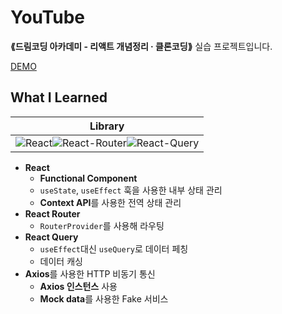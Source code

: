 # YouTube
__⟪드림코딩 아카데미 - 리액트 개념정리 · 클론코딩⟫__ 실습 프로젝트입니다.

[DEMO](https://front-end-react-youtube.vercel.app/)

## What I Learned
|Library|
|:---:|
![React](https://img.shields.io/badge/React-20232A?style=for-the-badge&logo=react&logoColor=61DAFB)![React-Router](https://img.shields.io/badge/React_Router-CA4245?style=for-the-badge&logo=react-router&logoColor=white)![React-Query](https://img.shields.io/badge/React_Query-FF4154?style=for-the-badge&logo=React_Query&logoColor=white)|
- **React**
  - **Functional Component**
  - `useState`, `useEffect` 훅을 사용한 내부 상태 관리
  - **Context API**를 사용한 전역 상태 관리
- **React Router**
  - `RouterProvider`를 사용해 라우팅
- **React Query**
  - `useEffect`대신 `useQuery`로 데이터 페칭
  - 데이터 캐싱
- **Axios**를 사용한 HTTP 비동기 통신
  - **Axios 인스턴스** 사용
  - **Mock data**를 사용한 Fake 서비스
